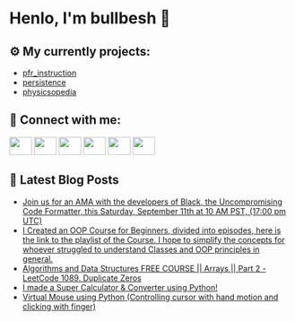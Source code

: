 # Henlo, I'm bullbesh 👋

## ⚙️ My currently projects:
- [pfr_instruction](https://github.com/bullbesh/pfr_instruction)
- [persistence](https://github.com/bullbesh/persistence)
- [physicsopedia](https://github.com/bullbesh/physicsopedia)

## 🔎 Connect with me:
[<img height="32" width="40" src="https://cdn.jsdelivr.net/npm/simple-icons@v5/icons/telegram.svg" />](https://t.me/bullbesh)
[<img height="32" width="40" src="https://cdn.jsdelivr.net/npm/simple-icons@v5/icons/vk.svg" />](https://vk.com/bullbesh)
[<img height="32" width="40" src="https://cdn.jsdelivr.net/npm/simple-icons@v5/icons/twitter.svg" />](https://twitter.com/bullbesh1)
[<img height="32" width="40" src="https://cdn.jsdelivr.net/npm/simple-icons@v5/icons/instagram.svg" />](https://www.instagram.com/bullbesh)
[<img height="32" width="40" src="https://cdn.jsdelivr.net/npm/simple-icons@v5/icons/reddit.svg" />](https://www.reddit.com/user/bullbesh)
[<img height="32" width="40" src="https://cdn.jsdelivr.net/npm/simple-icons@v5/icons/youtube.svg" />](https://www.youtube.com/channel/UCtfjRs6uzgq5mfm8S06WTcg)

## 📕 Latest Blog Posts
<!-- BLOG-POST-LIST:START -->
- [Join us for an AMA with the developers of Black, the Uncompromising Code Formatter, this Saturday, September 11th at 10 AM PST, (17:00 pm UTC)](https://www.reddit.com/r/Python/comments/pihblq/join_us_for_an_ama_with_the_developers_of_black/)
- [I Created an OOP Course for Beginners, divided into episodes, here is the link to the playlist of the Course. I hope to simplify the concepts for whoever struggled to understand Classes and OOP principles in general.](https://www.reddit.com/r/Python/comments/pigv2t/i_created_an_oop_course_for_beginners_divided/)
- [Algorithms and Data Structures FREE COURSE || Arrays || Part 2 - LeetCode 1089. Duplicate Zeros](https://www.reddit.com/r/Python/comments/pig7jw/algorithms_and_data_structures_free_course_arrays/)
- [I made a Super Calculator & Converter using Python!](https://www.reddit.com/r/Python/comments/pig3tt/i_made_a_super_calculator_converter_using_python/)
- [Virtual Mouse using Python (Controlling cursor with hand motion and clicking with finger)](https://www.reddit.com/r/Python/comments/pify26/virtual_mouse_using_python_controlling_cursor/)
<!-- BLOG-POST-LIST:END -->
